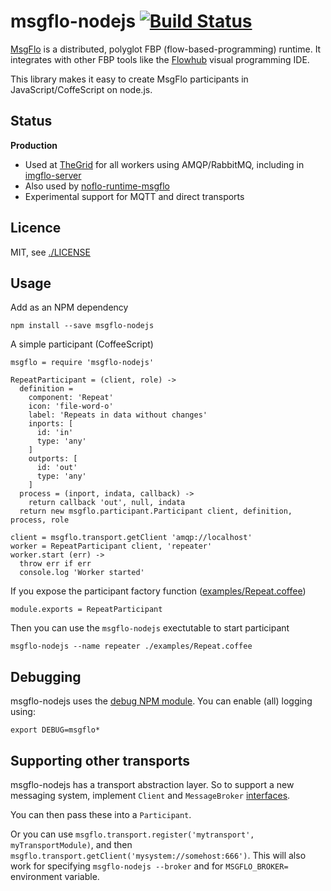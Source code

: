 # msgflo-nodejs [![Build Status](https://travis-ci.org/msgflo/msgflo-nodejs.svg?branch=master)](https://travis-ci.org/msgflo/msgflo-nodejs)

[MsgFlo](https://github.com/msgflo/msgflo) is a distributed, polyglot FBP (flow-based-programming)
runtime. It integrates with other FBP tools like the [Flowhub](http://flowhub.io) visual programming IDE.

This library makes it easy to create MsgFlo participants in JavaScript/CoffeScript on node.js.

## Status

**Production**

* Used at [TheGrid](https://thegrid.io) for all workers using AMQP/RabbitMQ,
including in [imgflo-server](https://github.com/jonnor/imgflo-server)
* Also used by [noflo-runtime-msgflo](https://github.com/noflo/noflo-runtime-msgflo)
* Experimental support for MQTT and direct transports

## Licence

MIT, see [./LICENSE](./LICENSE)

## Usage

Add as an NPM dependency

    npm install --save msgflo-nodejs

A simple participant (CoffeeScript)

    msgflo = require 'msgflo-nodejs'

    RepeatParticipant = (client, role) ->
      definition =
        component: 'Repeat'
        icon: 'file-word-o'
        label: 'Repeats in data without changes'
        inports: [
          id: 'in'
          type: 'any'
        ]
        outports: [
          id: 'out'
          type: 'any'
        ]
      process = (inport, indata, callback) ->
        return callback 'out', null, indata
      return new msgflo.participant.Participant client, definition, process, role

    client = msgflo.transport.getClient 'amqp://localhost'
    worker = RepeatParticipant client, 'repeater'
    worker.start (err) ->
      throw err if err
      console.log 'Worker started'

If you expose the participant factory function ([examples/Repeat.coffee](./examples/Repeat.coffee))

    module.exports = RepeatParticipant

Then you can use the `msgflo-nodejs` exectutable to start participant

    msgflo-nodejs --name repeater ./examples/Repeat.coffee

## Debugging

msgflo-nodejs uses the [debug NPM module](https://www.npmjs.com/package/debug).
You can enable (all) logging using:

    export DEBUG=msgflo*

## Supporting other transports

msgflo-nodejs has a transport abstraction layer. So to support a new messaging system,
implement `Client` and `MessageBroker` [interfaces](./src/interfaces.coffee).

You can then pass these into a `Participant`.

Or you can use `msgflo.transport.register('mytransport', myTransportModule)`, and then `msgflo.transport.getClient('mysystem://somehost:666')`.
This will also work for specifying `msgflo-nodejs --broker` and for `MSGFLO_BROKER=` environment variable.

